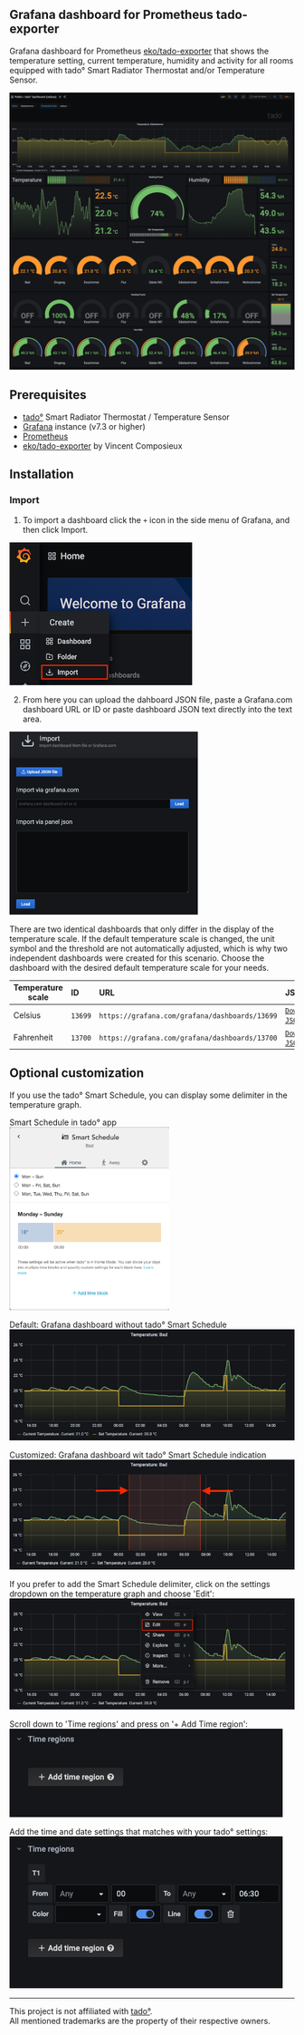 ## Grafana dashboard for Prometheus tado-exporter
Grafana dashboard for Prometheus <a href="https://github.com/eko/tado-exporter">eko/tado-exporter</a> that shows the temperature setting, current temperature, humidity and activity for all rooms equipped with tado° Smart Radiator Thermostat and/or Temperature Sensor.

<img src="https://raw.githubusercontent.com/disisto/grafana-dashboard-for-prometheus-tado-exporter/main/img/grafana_dashboard_for_prometheus_tado_exporter.png">


## Prerequisites
+ <a href="https://www.tado.com/">tado°</a> Smart Radiator Thermostat / Temperature Sensor
+ <a href="https://github.com/grafana/grafana">Grafana</a> instance (v7.3 or higher)
+ <a href="https://github.com/prometheus/prometheus">Prometheus</a>
+ <a href="https://github.com/eko/tado-exporter">eko/tado-exporter</a> by Vincent Composieux

## Installation
### Import
1. To import a dashboard click the `+` icon in the side menu of Grafana, and then click Import.<br>
<img src="https://raw.githubusercontent.com/disisto/grafana-dashboard-for-prometheus-tado-exporter/main/img/grafana_import.png">

2. From here you can upload the dahboard JSON file, paste a Grafana.com dashboard URL or ID or paste dashboard JSON text directly into the text area.<br>
<img height="323" src="https://raw.githubusercontent.com/disisto/grafana-dashboard-for-prometheus-tado-exporter/main/img/grafana_import2.png">

There are two identical dashboards that only differ in the display of the temperature scale. If the default temperature scale is changed, the unit symbol and the threshold are not automatically adjusted, which is why two independent dashboards were created for this scenario. Choose the dashboard with the desired default temperature scale for your needs.

| Temperature scale | ID      | URL |  JSON |
| ----------------- |:------- | :---| :-----|
| Celsius           | `13699` | `https://grafana.com/grafana/dashboards/13699` | <a href="https://grafana.com/api/dashboards/13699/revisions/1/download">`Download JSON`</a> |
| Fahrenheit        | `13700` | `https://grafana.com/grafana/dashboards/13700` | <a href="https://grafana.com/api/dashboards/13700/revisions/1/download">`Download JSON`</a> |

## Optional customization

If you use the tado° Smart Schedule, you can display some delimiter in the temperature graph.

Smart Schedule in tado° app<br>
<img height="323" src="https://raw.githubusercontent.com/disisto/grafana-dashboard-for-prometheus-tado-exporter/main/img/tado_smart_schedule.png">

Default: Grafana dashboard without tado° Smart Schedule<br>
<img src="https://raw.githubusercontent.com/disisto/grafana-dashboard-for-prometheus-tado-exporter/main/img/without_smart_schedule.png">

Customized: Grafana dashboard wit tado° Smart Schedule indication<br>
<img src="https://raw.githubusercontent.com/disisto/grafana-dashboard-for-prometheus-tado-exporter/main/img/with_smart_schedule.png">

If you prefer to add the Smart Schedule delimiter, click on the settings dropdown on the temperature graph and choose 'Edit':<br>
<img src="https://raw.githubusercontent.com/disisto/grafana-dashboard-for-prometheus-tado-exporter/main/img/edit_for_smart_schedule.png">

Scroll down to 'Time regions' and press on '+ Add Time region':<br>
<img src="https://raw.githubusercontent.com/disisto/grafana-dashboard-for-prometheus-tado-exporter/main/img/grafana_time_regions.png">

Add the time and date settings that matches with your tado° settings:<br>
<img src="https://raw.githubusercontent.com/disisto/grafana-dashboard-for-prometheus-tado-exporter/main/img/grafana_time_regions_settings.png">


---
This project is not affiliated with <a href="https://www.tado.com/">tado°</a>.<br>
All mentioned trademarks are the property of their respective owners.
